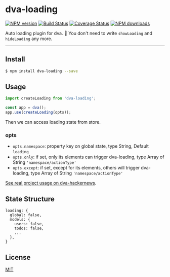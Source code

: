 # dva-loading

[![NPM version](https://img.shields.io/npm/v/dva-loading.svg?style=flat)](https://npmjs.org/package/dva-loading)
[![Build Status](https://img.shields.io/travis/dvajs/dva-loading.svg?style=flat)](https://travis-ci.org/dvajs/dva-loading)
[![Coverage Status](https://img.shields.io/coveralls/dvajs/dva-loading.svg?style=flat)](https://coveralls.io/r/dvajs/dva-loading)
[![NPM downloads](http://img.shields.io/npm/dm/dva-loading.svg?style=flat)](https://npmjs.org/package/dva-loading)

Auto loading plugin for dva. :clap: You don't need to write `showLoading` and `hideLoading` any more.

---

## Install

```bash
$ npm install dva-loading --save
```

## Usage

```javascript
import createLoading from 'dva-loading';

const app = dva();
app.use(createLoading(opts));
```

Then we can access loading state from store.

### opts

- `opts.namespace`: property key on global state, type String, Default `loading`
- `opts.only`: if set, only its elements can trigger dva-loading, type Array of String `'namespace/actionType'`
- `opts.except`: if set, except for its elements, others will trigger dva-loading, type Array of String `'namespace/actionType'`

[See real project usage on dva-hackernews](https://github.com/dvajs/dva-hackernews/blob/2c3330b1c8ae728c94ebe1399b72486ad5a1a7a0/src/index.js#L4-L7).

## State Structure

```
loading: {
  global: false,
  models: {
    users: false,
    todos: false,
    ...
  },
}
```

## License

[MIT](https://tldrlegal.com/license/mit-license)
